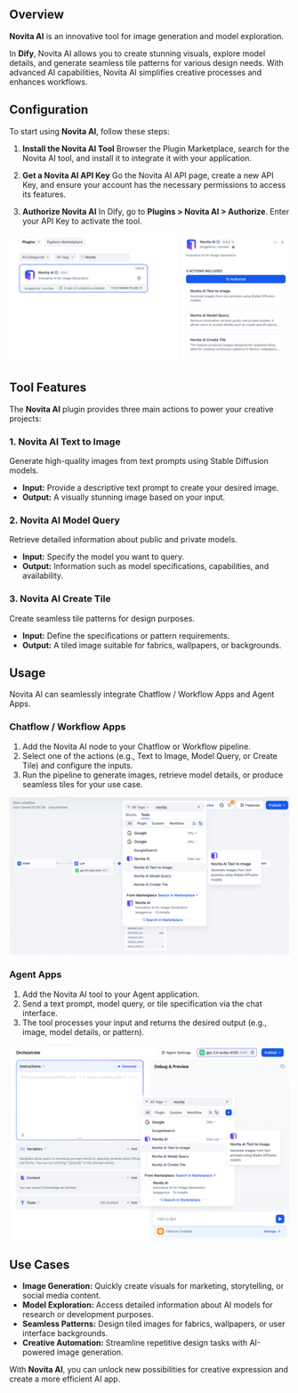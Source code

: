 ## Overview

**Novita AI** is an innovative tool for image generation and model exploration.

In **Dify**, Novita AI allows you to create stunning visuals, explore model details, and generate seamless tile patterns for various design needs. With advanced AI capabilities, Novita AI simplifies creative processes and enhances workflows.

## Configuration

To start using **Novita AI**, follow these steps:

1. **Install the Novita AI Tool** Browser the Plugin Marketplace, search for the Novita AI tool, and install it to integrate it with your application.

2. **Get a Novita AI API Key** Go the Novita AI API page, create a new API Key, and ensure your account has the necessary permissions to access its features.

3. **Authorize Novita AI** In Dify, go to **Plugins > Novita AI > Authorize**. Enter your API Key to activate the tool.

![](./_assets/novitaai-01.png)

## Tool Features

The **Novita AI** plugin provides three main actions to power your creative projects:

### 1. Novita AI Text to Image

Generate high-quality images from text prompts using Stable Diffusion models.

* **Input:** Provide a descriptive text prompt to create your desired image.
* **Output:** A visually stunning image based on your input.

### 2. Novita AI Model Query

Retrieve detailed information about public and private models.

* **Input:** Specify the model you want to query.
* **Output:** Information such as model specifications, capabilities, and availability.

### 3. Novita AI Create Tile

Create seamless tile patterns for design purposes.

* **Input:** Define the specifications or pattern requirements.
* **Output:** A tiled image suitable for fabrics, wallpapers, or backgrounds.

## Usage

Novita AI can seamlessly integrate Chatflow / Workflow Apps and Agent Apps.

### Chatflow / Workflow Apps

1. Add the Novita AI node to your Chatflow or Workflow pipeline.
2. Select one of the actions (e.g., Text to Image, Model Query, or Create Tile) and configure the inputs.
3. Run the pipeline to generate images, retrieve model details, or produce seamless tiles for your use case.

![](./_assets/novitaai-02.png)

### Agent Apps

1. Add the Novita AI tool to your Agent application.
2. Send a text prompt, model query, or tile specification via the chat interface.
3. The tool processes your input and returns the desired output (e.g., image, model details, or pattern).

![](./_assets/novitaai-03.png)

## Use Cases

* **Image Generation:** Quickly create visuals for marketing, storytelling, or social media content.
* **Model Exploration:** Access detailed information about AI models for research or development purposes.
* **Seamless Patterns:** Design tiled images for fabrics, wallpapers, or user interface backgrounds.
* **Creative Automation:** Streamline repetitive design tasks with AI-powered image generation.

With **Novita AI**, you can unlock new possibilities for creative expression and create a more efficient AI app.
